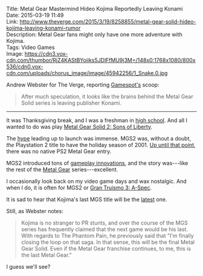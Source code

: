 Title: Metal Gear Mastermind Hideo Kojima Reportedly Leaving Konami  
Date: 2015-03-19 11:49  
Link: http://www.theverge.com/2015/3/19/8258855/metal-gear-solid-hideo-kojima-leaving-konami-rumor  
Description: Metal Gear fans might only have one more adventure with Kojima.  
Tags: Video Games  
Image: https://cdn3.vox-cdn.com/thumbor/RjZ4KAStBYoiiks5JDlFfMU9j3M=/148x0:1768x1080/800x536/cdn0.vox-cdn.com/uploads/chorus_image/image/45942256/1_Snake.0.jpg  

Andrew Webster for The Verge, reporting [Gamespot's][gamespot] scoop:

> After much speculation, it looks like the brains behind the Metal Gear Solid series is leaving publisher Konami.

***

It was Thanksgiving break, and I was a freshman in [high school][cvcaonline]. And all I wanted to do was play [Metal Gear Solid 2: Sons of Liberty][wikipedia].

The [hype][ign] leading up to launch was immense. MGS2 was, without a doubt, *the* Playstation 2 title to have the holiday season of 2001. [Up until that point][wikipedia 2], there was no native PS2 Metal Gear entry. 

MGS2 introduced tons of [gameplay innovations][ign 2], and the story was---like the rest of the [Metal Gear][wikipedia 3] series---excellent. 

I occasionally look back on my video game days and wax nostalgic. And when I do, it is often for MGS2 or [Gran Truismo 3: A-Spec][wikipedia 4].

It is sad to hear that Kojima's last MGS title will be the [latest][wikipedia 5] one.

Still, as Webster notes:

> Kojima is no stranger to PR stunts, and over the course of the MGS series has frequently claimed that the next game would be his last. With regards to The Phantom Pain, he previously said that "I'm finally closing the loop on that saga. In that sense, this will be the final Metal Gear Solid. Even if the Metal Gear franchise continues, to me, this is the last Metal Gear."

I guess we'll see?

[cvcaonline]: http://cvcaonline.net/ "My high school"
[gamespot]: http://www.gamespot.com/articles/kojima-expected-to-leave-konami-after-mgs5-inside-/1100-6426024/ "GameSpot reporting that Hideo Kojima is leaving Konami"
[ign]: http://www.ign.com/videos/2000/09/07/metal-gear-solid-2-sons-of-liberty-ps2-2000-09-07 "IGN previews Metal Gear Solid 2"
[ign 2]: http://www.ign.com/articles/2001/11/17/metal-gear-solid-2-sons-of-liberty "IGN Reviews Metal Gear Solid 2"
[wikipedia]: https://en.wikipedia.org/wiki/Metal_Gear_Solid_2%3A_Sons_of_Liberty "Wikipedia: Metal Gear Solid 2"
[wikipedia 2]: https://en.wikipedia.org/wiki/List_of_PlayStation_2_games "Wikipedia: List of PS2 games"
[wikipedia 3]: https://en.wikipedia.org/wiki/Metal_Gear "Wikipedia: Metal Gear"
[wikipedia 4]: https://en.wikipedia.org/wiki/Gran_Turismo_3:_A-Spec "Wikipedia: Gran Turismo 3"
[wikipedia 5]: https://en.wikipedia.org/wiki/Metal_Gear_Solid_V:_The_Phantom_Pain "Wikipedia: Metal Gear Solid V"